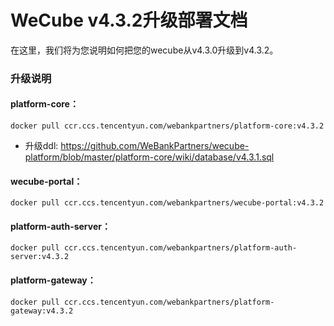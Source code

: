 # WeCube v4.3.2升级部署文档

在这里，我们将为您说明如何把您的wecube从v4.3.0升级到v4.3.2。

### 升级说明

#### platform-core：   
```
docker pull ccr.ccs.tencentyun.com/webankpartners/platform-core:v4.3.2
```
- 升级ddl: https://github.com/WeBankPartners/wecube-platform/blob/master/platform-core/wiki/database/v4.3.1.sql

#### wecube-portal：
```
docker pull ccr.ccs.tencentyun.com/webankpartners/wecube-portal:v4.3.2
```

#### platform-auth-server：
```
docker pull ccr.ccs.tencentyun.com/webankpartners/platform-auth-server:v4.3.2
```

#### platform-gateway：
```
docker pull ccr.ccs.tencentyun.com/webankpartners/platform-gateway:v4.3.2
```
